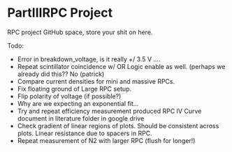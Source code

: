 # PartIIIRPC Project
RPC project GitHub space, store your shit on here.

Todo:

- Error in breakdown_voltage, is it really +/ 3.5 V ….
- Repeat scintillator coincidence w/ OR Logic enable as well. (perhaps we already did this?? No (patrick)
- Compare current densities for mini and massive RPCs.
- Fix floating ground of Large RPC setup. 
- Flip polarity of voltage (if possible?)
- Why are we expecting an exponential fit...
- Try and repeat efficiency measurement produced RPC IV Curve document in literature folder in google drive
- Check gradient of linear regions of plots. Should be consistent across plots. Linear resistance due to spacers in RPC.
- Repeat measurement of N2 with larger RPC (flush for longer!)

